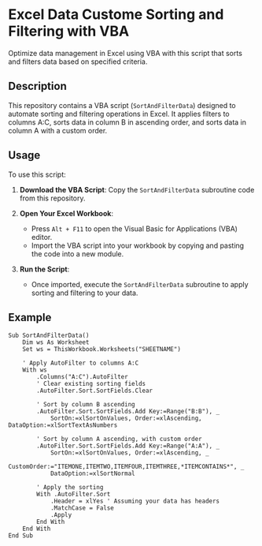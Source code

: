 # Excel Data Custome Sorting and Filtering with VBA

Optimize data management in Excel using VBA with this script that sorts and filters data based on specified criteria.

## Description

This repository contains a VBA script (`SortAndFilterData`) designed to automate sorting and filtering operations in Excel. It applies filters to columns A:C, sorts data in column B in ascending order, and sorts data in column A with a custom order.

## Usage

To use this script:

1. **Download the VBA Script**: Copy the `SortAndFilterData` subroutine code from this repository.

2. **Open Your Excel Workbook**:
   - Press `Alt + F11` to open the Visual Basic for Applications (VBA) editor.
   - Import the VBA script into your workbook by copying and pasting the code into a new module.

3. **Run the Script**:
   - Once imported, execute the `SortAndFilterData` subroutine to apply sorting and filtering to your data.

## Example

```vba
Sub SortAndFilterData()
    Dim ws As Worksheet
    Set ws = ThisWorkbook.Worksheets("SHEETNAME")
    
    ' Apply AutoFilter to columns A:C
    With ws
        .Columns("A:C").AutoFilter
        ' Clear existing sorting fields
        .AutoFilter.Sort.SortFields.Clear
        
        ' Sort by column B ascending
        .AutoFilter.Sort.SortFields.Add Key:=Range("B:B"), _
            SortOn:=xlSortOnValues, Order:=xlAscending, DataOption:=xlSortTextAsNumbers
        
        ' Sort by column A ascending, with custom order
        .AutoFilter.Sort.SortFields.Add Key:=Range("A:A"), _
            SortOn:=xlSortOnValues, Order:=xlAscending, _
            CustomOrder:="ITEMONE,ITEMTWO,ITEMFOUR,ITEMTHREE,*ITEMCONTAINS*", _
            DataOption:=xlSortNormal
        
        ' Apply the sorting
        With .AutoFilter.Sort
            .Header = xlYes ' Assuming your data has headers
            .MatchCase = False
            .Apply
        End With
    End With
End Sub

